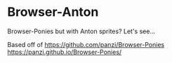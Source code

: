 # Browser-Anton
Browser-Ponies but with Anton sprites? Let's see...

Based off of https://github.com/panzi/Browser-Ponies https://panzi.github.io/Browser-Ponies/
